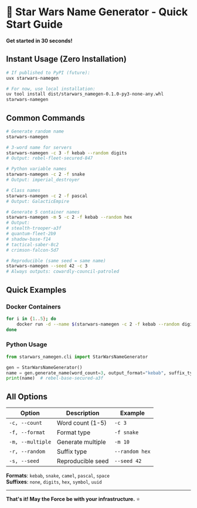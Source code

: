 # 🚀 Star Wars Name Generator - Quick Start Guide

**Get started in 30 seconds!**

## Instant Usage (Zero Installation)

```bash
# If published to PyPI (future):
uvx starwars-namegen

# For now, use local installation:
uv tool install dist/starwars_namegen-0.1.0-py3-none-any.whl
starwars-namegen
```

## Common Commands

```bash
# Generate random name
starwars-namegen

# 3-word name for servers
starwars-namegen -c 3 -f kebab --random digits
# Output: rebel-fleet-secured-847

# Python variable names
starwars-namegen -c 2 -f snake
# Output: imperial_destroyer

# Class names
starwars-namegen -c 2 -f pascal
# Output: GalacticEmpire

# Generate 5 container names
starwars-namegen -m 5 -c 2 -f kebab --random hex
# Output:
# stealth-trooper-a3f
# quantum-fleet-2b9
# shadow-base-f14
# tactical-saber-8c2
# crimson-falcon-5d7

# Reproducible (same seed = same name)
starwars-namegen --seed 42 -c 3
# Always outputs: cowardly-council-patroled
```

## Quick Examples

### Docker Containers
```bash
for i in {1..5}; do
    docker run -d --name $(starwars-namegen -c 2 -f kebab --random digits) nginx:alpine
done
```

### Python Usage
```python
from starwars_namegen.cli import StarWarsNameGenerator

gen = StarWarsNameGenerator()
name = gen.generate_name(word_count=3, output_format="kebab", suffix_type="hex")
print(name)  # rebel-base-secured-a3f
```

## All Options

| Option | Description | Example |
|--------|-------------|---------|
| `-c, --count` | Word count (1-5) | `-c 3` |
| `-f, --format` | Format type | `-f snake` |
| `-m, --multiple` | Generate multiple | `-m 10` |
| `-r, --random` | Suffix type | `--random hex` |
| `-s, --seed` | Reproducible seed | `--seed 42` |

**Formats**: `kebab`, `snake`, `camel`, `pascal`, `space`  
**Suffixes**: `none`, `digits`, `hex`, `symbol`, `uuid`

---

**That's it! May the Force be with your infrastructure.** ⭐
